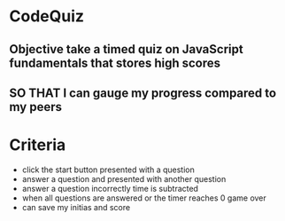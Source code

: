 # CodeQuiz
## Objective take a timed quiz on JavaScript fundamentals that stores high scores
## SO THAT I can gauge my progress compared to my peers

# Criteria
- click the start button presented with a question
- answer a question and presented with another question
- answer a question incorrectly time is subtracted
- when all questions are answered or the timer reaches 0 game over
- can save my initias and score 



